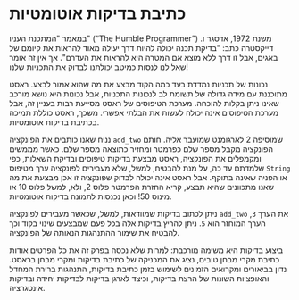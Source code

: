 # כתיבת בדיקות אוטומטיות

במאמר "המתכנת העניו" (“The Humble Programmer”) משנת 1972, אדסגר ו. דייקסטרה כתב: "בדיקת תכנה יכולה להיות דרך יעילה מאוד להראות את קיומם של באגים, אבל זו דרך ללא מוצא אם המטרה היא להראות את העדרם". אך אין זה אומר שאל לנו לנסות כמיטב יכולתנו לבדוק את התכניות שלנו!

נכונות של תכניות נמדדת בעד כמה הקוד מבצע את מה שהוא אמור לבצע. ראסט מתוכננת עם מידה גדולה של תשומת לב לנכונות התכניות, אבל נכונות היא נושא מורכב שאינו ניתן בקלות להוכחה. מערכת הטיפוסים של ראסט מסייעת רבות בעניין זה, אבל מערכת הטיפוסים אינה יכולה לעשות את הבלתי אפשרי. משכך, ראסט כוללת תמיכה בכתיבת בדיקות אוטומטיות.

נניח שאנו כותבים את הפונקציה `add_two` שמוסיפה 2 לארגומנט שמועבר אליה. חותם הפונקציה מקבל מספר שלם כפרמטר ומחזיר כתוצאה מספר שלם. כאשר מממשים ומקמפלים את הפונקציה, ראסט מבצעת בדיקות טיפוסים ובדיקת השאלות, כפי שלמדתם עד כה, על מנת להבטיח, למשל, שלא מעבירים לפונקציה ערך מטיפוס `String` או הפניה שאינה בתוקף. אבל ראסט אינה יכולה לבדוק שפונקציה זו אכן מבצעת את מה שאנו מתכוונים שהיא תבצע, קריא החזרת הפרמטר פלוס 2, ולא, למשל פלוס 10 או מינוס 50! וכאן נכנסות לתמונה בדיקות אוטומטיות.

ניתן לכתוב בדיקות שמוודאות, למשל, שכאשר מעבירים לפונקציה `add_two` את הערך `3`, הערך המוחזר הוא `5`. ניתן להריץ בדיקות אלה בכל פעם שמבצעים שינוי בקוד וכך להבטיח את שימור ההתנהגות הנאותה של הפונקציה.

ביצוע בדיקות היא משימה מורכבת: למרות שלא נכסה בפרק זה את כל הפרטים אודות כתיבת מקרי מבחן טובים, נציג את המכניקה של כתיבת בדיקות ומקרי מבחן בראסט. נדון בביאורים ומקרואים הזמינים לשימוש בזמן כתיבת בדיקות, התנהגות ברירת המחדל והאופציות השונות של הרצת בדיקות, וכיצד לארגן בדיקות לבדיקות יחידה ובדיקות אינטגרציה.
